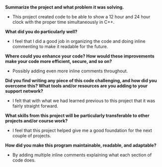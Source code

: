 **Summarize the project and what problem it was solving.**
- This project created code to be able to show a 12 hour and 24 hour clock with the proper time simultaneously in C++. 

**What did you do particularly well?**
- I feel that I did a good job in organizing the code and doing inline commenting to make it readable for the future. 

**Where could you enhance your code? How would these improvements make your code more efficient, secure, and so on?**
- Possibly adding even more inline comments throughout. 

**Did you find writing any piece of this code challenging, and how did you overcome this? What tools and/or resources are you adding to your support network?**
- I felt that with what we had learned previous to this project that it was fairly straight forward. 

**What skills from this project will be particularly transferable to other projects and/or course work?**
- I feel that this project helped give me a good foundation for the next couple of projects. 

**How did you make this program maintainable, readable, and adaptable?**
- By adding multiple inline comments explaining what each section of code does. 
